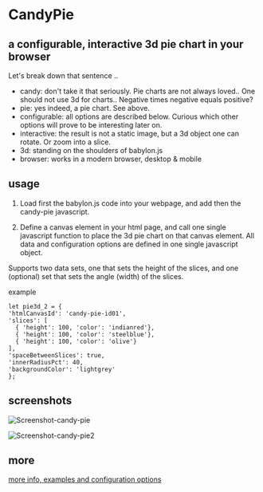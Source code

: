# CandyPie
## a configurable, interactive 3d pie chart in your browser

Let's break down that sentence ..

- candy: don't take it that seriously. Pie charts are not always loved.. One should not use 3d for charts.. Negative times negative equals positive?
- pie: yes indeed, a pie chart. See above.
- configurable: all options are described below. Curious which other options will prove to be interesting later on.
- interactive: the result is not a static image, but a 3d object one can rotate. Or zoom into a slice.
- 3d: standing on the shoulders of babylon.js
- browser: works in a modern browser, desktop & mobile

## usage

1. Load first the babylon.js code into your webpage, and add then the candy-pie javascript.

2. Define a canvas element in your html page, and call one single javascript function to place the 3d pie chart on that canvas element. All data and configuration options are defined in one single javascript object.

Supports two data sets, one that sets the height of the slices, and one (optional) set that sets the angle (width) of the slices.

example
```
let pie3d_2 = {
'htmlCanvasId': 'candy-pie-id01',
'slices': [
  { 'height': 100, 'color': 'indianred'},
  { 'height': 100, 'color': 'steelblue'},
  { 'height': 100, 'color': 'olive'}
],
'spaceBetweenSlices': true,
'innerRadiusPct': 40,
'backgroundColor': 'lightgrey'
};
```

## screenshots

![Screenshot-candy-pie](https://user-images.githubusercontent.com/11560767/184908958-1da16ce2-3e11-40a1-995b-c9620535cee9.png)

![Screenshot-candy-pie2](https://user-images.githubusercontent.com/11560767/184909403-5629809d-d356-4082-b2b2-8a775b4ca131.png)

## more

[more info, examples and configuration options](https://thierryvergult.github.io/CandyPie/)

